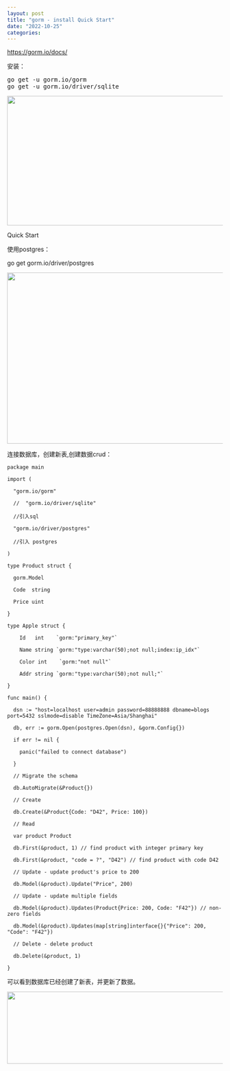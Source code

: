 ```yaml
---
layout: post
title: "gorm - install Quick Start"
date: "2022-10-25"
categories: 
---
```

<p><a href="https://gorm.io/docs/">https://gorm.io/docs/</a></p>

<p>安装：</p>

<pre>
<span class="line">go get -u gorm.io/gorm</span>
<span class="line">go get -u gorm.io/driver/sqlite</span></pre>

<p><img height="302" src="/uploads/ckeditor/pictures/645/image-20221025110012-1.png" width="780" /></p>

<p>Quick Start</p>

<p>使用postgres：</p>

<p>go get gorm.io/driver/postgres</p>

<p><img height="399" src="/uploads/ckeditor/pictures/646/image-20221025110700-2.png" width="905" /></p>

<p>连接数据库，创建新表,创建数据crud：</p>

<pre><code>package main

import (<br />
&nbsp; &quot;gorm.io/gorm&quot;<br />
&nbsp; //&nbsp; &quot;gorm.io/driver/sqlite&quot;<br />
&nbsp; //引入sql<br />
&nbsp; &quot;gorm.io/driver/postgres&quot;<br />
&nbsp; //引入 postgres<br />
)

type Product struct {<br />
&nbsp; gorm.Model<br />
&nbsp; Code&nbsp; string<br />
&nbsp; Price uint<br />
}

type Apple struct {<br />
&nbsp;&nbsp; &nbsp;Id&nbsp;&nbsp; int&nbsp;&nbsp;&nbsp; `gorm:&quot;primary_key&quot;`<br />
&nbsp;&nbsp; &nbsp;Name string `gorm:&quot;type:varchar(50);not null;index:ip_idx&quot;`<br />
&nbsp;&nbsp; &nbsp;Color int&nbsp;&nbsp;&nbsp; `gorm:&quot;not null&quot;`<br />
&nbsp;&nbsp; &nbsp;Addr string `gorm:&quot;type:varchar(50);not null;&quot;`<br />
}

func main() {<br />
&nbsp; dsn := &quot;host=localhost user=admin password=88888888 dbname=blogs port=5432 sslmode=disable TimeZone=Asia/Shanghai&quot;<br />
&nbsp; db, err := gorm.Open(postgres.Open(dsn), &amp;gorm.Config{})<br />
&nbsp; if err != nil {<br />
&nbsp;&nbsp;&nbsp; panic(&quot;failed to connect database&quot;)<br />
&nbsp; }

&nbsp; // Migrate the schema<br />
&nbsp; db.AutoMigrate(&amp;Product{})

&nbsp; // Create<br />
&nbsp; db.Create(&amp;Product{Code: &quot;D42&quot;, Price: 100})

&nbsp; // Read<br />
&nbsp; var product Product<br />
&nbsp; db.First(&amp;product, 1) // find product with integer primary key<br />
&nbsp; db.First(&amp;product, &quot;code = ?&quot;, &quot;D42&quot;) // find product with code D42

&nbsp; // Update - update product&#39;s price to 200<br />
&nbsp; db.Model(&amp;product).Update(&quot;Price&quot;, 200)<br />
&nbsp; // Update - update multiple fields<br />
&nbsp; db.Model(&amp;product).Updates(Product{Price: 200, Code: &quot;F42&quot;}) // non-zero fields<br />
&nbsp; db.Model(&amp;product).Updates(map[string]interface{}{&quot;Price&quot;: 200, &quot;Code&quot;: &quot;F42&quot;})

&nbsp; // Delete - delete product<br />
&nbsp; db.Delete(&amp;product, 1)<br />
}</code></pre>

<p>可以看到数据库已经创建了新表，并更新了数据。</p>

<p><img height="168" src="/uploads/ckeditor/pictures/647/image-20221025162115-1.png" width="870" /></p>

<p>&nbsp;</p>

<p>&nbsp;</p>

<p>&nbsp;</p>

